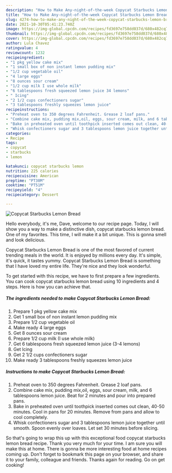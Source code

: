 ```yaml
---
description: "How to Make Any-night-of-the-week Copycat Starbucks Lemon Bread"
title: "How to Make Any-night-of-the-week Copycat Starbucks Lemon Bread"
slug: 4274-how-to-make-any-night-of-the-week-copycat-starbucks-lemon-bread
date: 2021-10-30T05:41:23.740Z
image: https://img-global.cpcdn.com/recipes/fd3697e758dd037d/680x482cq70/copycat-starbucks-lemon-bread-recipe-main-photo.jpg
thumbnail: https://img-global.cpcdn.com/recipes/fd3697e758dd037d/680x482cq70/copycat-starbucks-lemon-bread-recipe-main-photo.jpg
cover: https://img-global.cpcdn.com/recipes/fd3697e758dd037d/680x482cq70/copycat-starbucks-lemon-bread-recipe-main-photo.jpg
author: Lula Chavez
ratingvalue: 4
reviewcount: 1232
recipeingredient:
- "1 pkg yellow cake mix"
- "1 small box of non instant lemon pudding mix"
- "1/2 cup vegetable oil"
- "4 large eggs"
- "8 ounces sour cream"
- "1/2 cup milk I use whole milk"
- "6 tablespoons fresh squeezed lemon juice 34 lemons"
- " Icing"
- "2 1/2 cups confectioners sugar"
- "3 tablespoons freshly squeezes lemon juice"
recipeinstructions:
- "Preheat oven to 350 degrees Fahrenheit. Grease 2 loaf pans."
- "Combine cake mix, pudding mix,oil, eggs, sour cream, milk, and 6 tablespoons lemon juice. Beat for 2 minutes and pour into prepared pans."
- "Bake in preheated oven until toothpick inserted comes out clean, 40-50 minutes. Cool in pans for 20 minutes. Remove from pans and allow to cool completely."
- "Whisk confectioners sugar and 3 tablespoons lemon juice together until smooth. Spoon evenly over loaves. Let set 30 minutes before slicing."
categories:
- Recipe
tags:
- copycat
- starbucks
- lemon

katakunci: copycat starbucks lemon 
nutrition: 225 calories
recipecuisine: American
preptime: "PT30M"
cooktime: "PT51M"
recipeyield: "4"
recipecategory: Dessert

---
```



![Copycat Starbucks Lemon Bread](https://img-global.cpcdn.com/recipes/fd3697e758dd037d/680x482cq70/copycat-starbucks-lemon-bread-recipe-main-photo.jpg)

Hello everybody, it's me, Dave, welcome to our recipe page. Today, I will show you a way to make a distinctive dish, copycat starbucks lemon bread. One of my favorites. This time, I will make it a bit unique. This is gonna smell and look delicious.

Copycat Starbucks Lemon Bread is one of the most favored of current trending meals in the world. It is enjoyed by millions every day. It's simple, it's quick, it tastes yummy. Copycat Starbucks Lemon Bread is something that I have loved my entire life. They're nice and they look wonderful.




To get started with this recipe, we have to first prepare a few ingredients. You can cook copycat starbucks lemon bread using 10 ingredients and 4 steps. Here is how you can achieve that.

<!--inarticleads1-->

##### The ingredients needed to make Copycat Starbucks Lemon Bread:

1. Prepare 1 pkg yellow cake mix
1. Get 1 small box of non instant lemon pudding mix
1. Prepare 1/2 cup vegetable oil
1. Make ready 4 large eggs
1. Get 8 ounces sour cream
1. Prepare 1/2 cup milk (I use whole milk)
1. Get 6 tablespoons fresh squeezed lemon juice (3-4 lemons)
1. Get  Icing
1. Get 2 1/2 cups confectioners sugar
1. Make ready 3 tablespoons freshly squeezes lemon juice




<!--inarticleads2-->

##### Instructions to make Copycat Starbucks Lemon Bread:

1. Preheat oven to 350 degrees Fahrenheit. Grease 2 loaf pans.
1. Combine cake mix, pudding mix,oil, eggs, sour cream, milk, and 6 tablespoons lemon juice. Beat for 2 minutes and pour into prepared pans.
1. Bake in preheated oven until toothpick inserted comes out clean, 40-50 minutes. Cool in pans for 20 minutes. Remove from pans and allow to cool completely.
1. Whisk confectioners sugar and 3 tablespoons lemon juice together until smooth. Spoon evenly over loaves. Let set 30 minutes before slicing.




So that's going to wrap this up with this exceptional food copycat starbucks lemon bread recipe. Thank you very much for your time. I am sure you will make this at home. There is gonna be more interesting food at home recipes coming up. Don't forget to bookmark this page on your browser, and share it to your family, colleague and friends. Thanks again for reading. Go on get cooking!
